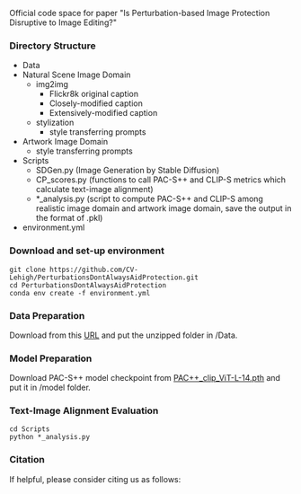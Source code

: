 Official code space for paper "Is Perturbation-based Image Protection Disruptive to Image Editing?"

### Directory Structure

- Data
- Natural Scene Image Domain
    - img2img
        - Flickr8k original caption
        - Closely-modified caption
        - Extensively-modified caption
    - stylization
        - style transferring prompts
- Artwork Image Domain
    - style transferring prompts
- Scripts
    - SDGen.py (Image Generation by Stable Diffusion)
    - CP_scores.py (functions to call PAC-S++ and CLIP-S metrics which calculate text-image alignment)
    - *_analysis.py (script to compute PAC-S++ and CLIP-S among realistic image domain and artwork image domain, save the output in the format of .pkl)
- environment.yml

### Download and set-up environment
```
git clone https://github.com/CV-Lehigh/PerturbationsDontAlwaysAidProtection.git
cd PerturbationsDontAlwaysAidProtection
conda env create -f environment.yml
```
### Data Preparation 
Download from this [URL](https://drive.google.com/drive/folders/1fxh6ngdv4tYkTqPm2SnnZTabkuIucX8D?usp=drive_link) and put the unzipped folder in /Data.

### Model Preparation

Download PAC-S++ model checkpoint from [PAC++_clip_ViT-L-14.pth](https://ailb-web.ing.unimore.it/publicfiles/pac++/PAC++_clip_ViT-L-14.pth) and put it in /model folder.

### Text-Image Alignment Evaluation
```
cd Scripts
python *_analysis.py
```

### Citation
If helpful, please consider citing us as follows:

